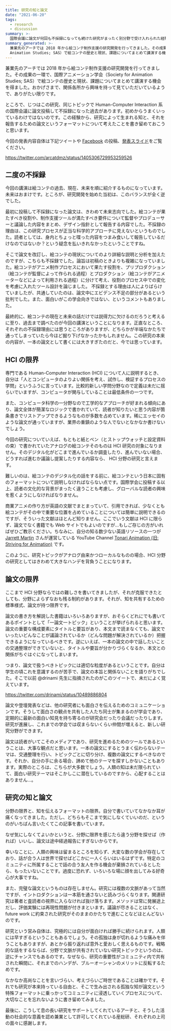 ```yaml
---
title: 研究の知と論文
date: "2021-06-20"
tags:
  - research
  - discussion
summary: >-
  国際会議に論文が何回も不採録になっても続けた研究がまったく別分野で受け入れられた経験をもとに、研究分野の限界、論文というフォーマットの限界、そして研究が本来持っている自由について徒然書きました。
summary_generated: >-
  兼業先のアーチでは 2018 年から絵コンテ制作支援の研究開発を行ってきました。その成果の一環で、国際アニメーション学会（Society for
  Animation Studies; SAS）で絵コンテの歴史と現状、課題についてまとめて講演する機会を得ました。おかげさまで、...
---
```


兼業先のアーチでは 2018 年から絵コンテ制作支援の研究開発を行ってきました。その成果の一環で、国際アニメーション学会（Society for Animation Studies; SAS）で絵コンテの歴史と現状、課題についてまとめて講演する機会を得ました。おかげさまで、関係各所から興味を持って見ていただいているようで、ありがたい限りです。

ところで、じつはこの研究、同じトピックで Human-Computer Interaction 系の国際会議に論文投稿して不採録になった過去があります。初めからうまくいっているわけではないのです。この経験から、研究によって生まれる知と、それを報告するための論文というフォーマットについて考えたことを書き留めておこうと思います。

今回の発表内容自体は下記ツイートや [Facebook](https://www.facebook.com/jun.kato/posts/10165102119360391) の投稿、[発表スライド](https://research.archinc.jp/static/files/sas2021-kato-storyboarding-in-anime.pdf)をご覧ください。

https://twitter.com/arcatdmz/status/1405306729953259526

## 二度の不採録

今回の講演は絵コンテの過去、現在、未来を順に紹介するものになっています。未来はおまけです。ところが、研究開発を始めた当初は、このバランスが全く逆でした。

最初に投稿して不採録になった論文は、きわめて未来志向でした。絵コンテが果たすべき役割や、制作支援ツールが満たすべき要件について監督やプロデューサーと議論した内容をまとめ、デザイン指針として報告する内容でした。不採録の理由は、この研究プロセスが正当な科学的アプローチに見えないというものでした。読者としては、身内とちょっと喋った内容をつまみ食いして報告しているだけなのではないか？という疑念を払いきれなかったということですね。

そこで論文を改訂し、絵コンテの現状についてのより詳細な説明と分析を加えたのですが、こちらも不採録でした。論旨は初稿のときよりも複雑になっていました。絵コンテがアニメ制作プロセスにおいて果たす役割を、プリプロダクション（絵コンテが監督によって作られる過程）とプロダクション（絵コンテがアニメーターなどによって利用される過程）に分けて考え、役割のプロセス中での変化を考慮に入れたツール設計を論じました。
不採録とする理由は人によりばらけていましたが、共通していたのは、論文中にエビデンス不足の部分があるという批判でした。また、面白いがこの学会向きではない、というコメントもありました。

最終的に、絵コンテの現在と未来の話だけでは説得力に欠けるのだろうと考えるに至り、過去まで調べたのが今回の講演ということになります。正直なところ、それぞれの不採録理由には思うところがありますが、どちらかが半端なかたちで通ってしまっていたら今ほど掘り下げなかったかもしれません。この研究の本来の内容が、一本の論文として書くには大きすぎたのだと、今では思っています。

## HCI の限界

専門である Human-Computer Interaction (HCI) について人に説明するとき、自分は「人とコンピュータのよりよい関係を考え、試作し、検証するプロセスの学問」というふうに言っています。比較的新しい学問分野なので定義は未だに揺らいでいますが、コンピュータが関与していることは最低条件の一つです。

また、コンピュータ科学の一分野なので工学的なアプローチが好まれる傾向にあり、論文全体が簡潔なロジックで書かれていて、読者が知りたいと思う内容が箇条書きでリストアップできるようなものが多数を占めています。稀にエッセイのような論文が通っていますが、業界の重鎮のような人でないとなかなか書けないでしょう。

今回の研究についていえば、もともと紙とペン（とストップウォッチと設定資料の束）で書かれていたアナログの絵コンテそのものは HCI 研究の対象になりません。そのデジタル化がどこまで進んでいるか調査したり、進んでいない場合、どうすれば進むか議論し提案したりする内容なら、 HCI 分野の研究と言えます。

難しいのは、絵コンテのデジタル化の話をする前に、絵コンテという日本に固有のフォーマットについて説明しなければならない点です。国際学会に投稿する以上、読者の文化的な背景がまったく違うことも考慮し、グローバルな読者の興味を惹くようにしなければなりません。

商業アニメの作り方が英語の文献でまとまっていて、引用できれば、少なくとも絵コンテがその中で重要な位置を占めていることについては簡単に説明できるのですが、そういった文献はほとんど知りません。ここでいう文献は HCI に限らず、論文でなく書籍でも Web サイトでもよいのですが…もしご存じの方がいればぜひご教示ください。ちなみに、自分の知る数少ない英語リソースの一つが [Jarrett Martin](https://twitter.com/JarrettHMartin) さんが運営している YouTube Channel [Tonari Animation (旧: Striving for Animation)](https://www.youtube.com/channel/UCGBS0meEbzjIwFssjPzDtBQ) です。

このように、研究トピックがアナログ由来かつローカルなものの場合、HCI 分野の研究としてはきわめて大きなハンデを背負うことになります。

## 論文の限界

ここまで HCI 分野ならではの難しさを書いてきましたが、それが克服できたとしても、分野によらずなおも残る制約があります。それが、知を共有するための標準様式、論文が持つ限界です。

論文の書き方を解説した書籍はいろいろありますが、おそらくどれにでも書いてあるポイントとして「一論文一トピック」ということが挙げられると思います。論文の重要な構成要素にタイトルと要旨があり、本文まで読まなくても、論文でいったいどんなことが議論されているか（どんな問題が解決されているか）把握できるようになっているべきです。逆にいえば、一本の論文の中で話したいことの交通整理ができていないと、タイトルや要旨が分かりづらくなるか、本文との関係がちぐはぐになってしまいます。

つまり、論文で扱うべきトピックには適切な粒度があるということです。自分は学生の頃これを意識するのが苦手で、論文の本旨と関係ないことを語りがちでした。そこで以前 @drinami 先生に指摘されたのがこのツイートで、未だによく覚えています。

https://twitter.com/drinami/status/10489886804

論文や登壇発表などは、他の研究者にも面白さを伝えるためのコミュニケーションです。そうして面白さの観点を共有した人たち同士が集まるのが学会であり、定期的に最新の面白い知見を持ち寄るのが研究会だったり会議だったりします。研究が進展し、これまでの学会では収まらないくらい仲間が増えると、新しい研究分野ができます。

論文は読者がいてこそのメディアであり、研究を進めるためのツールであるということは、大事な観点だと思います。一本の論文にするとうまく伝わらないテーマは、交通整理を行い、トピックごとに切り分け、複数の論文にするべきなのです。それか、自分の手に余る場合、諦めて他のテーマを探すしかないこともあります。実際のところは、こちらが大多数でしょう。人類の知は未だ限られていて、面白い研究テーマはそこかしこに潜在しているのですから、心配することはありません…。

## 研究の知と論文

分野の限界と、知を伝えるフォーマットの限界。自分で書いていてなかなか耳が痛くなってきました。ただし、どちらもそこまで気にしなくていいのだ、というのがいちばん言いたくてこの記事を書いています。

なぜ気にしなくてよいかというと、分野に限界を感じたら違う分野を探せば（作れば）いいし、論文は途中経過報告にすぎないからです。

幸いなことに、人類の興味は留まるところを知らず、大変な数の学会が存在しており、話が合う人は世界で探せばどこかに一人くらいはいるはずです。特定のコミュニティに所属することで話の合う友人を作る機会が棄損されているとしたら、もったいないことです。過度に恐れず、いろいろな場に顔を出してみる好奇心が大事ですね。

また、完璧な論文というものは存在しません。研究には複数の文脈があって当然ですが、イントロダクションは一本筋を通さないと読みづらくなります。関連研究は著者と査読者の視界に入らなければ抜け落ちます。メソッドは常に発展途上だし、評価実験には再現性問題が付きまといます。議論が尽きることはなく、 future work に約束された研究がそのままのかたちで進むことなどほとんどないのです。

研究という営み自体は、究極的には自分が面白ければ勝手に続けられます。人類には早すぎるということもあるでしょう。その孤独は身が切れるような痛みを伴うこともありますが、あとから振り返れば意外と愛おしく思えるものです。戦略的な話をするならば、分野で文脈が共有されていない研究トピックというのは、逆にチャンスでもあるのです。なぜなら、研究の重要性がコミュニティ内で共有された瞬間に、それまでのハンデが、ブルーオーシャンのメリットに反転するためです。

なかなか高尚なことを言いづらい、考えづらいご時世であることは確かです。それでも研究が本来持っている自由と、そこで生み出される孤独な知が論文という特殊フォーマットに乗っかってコミュニティに浸透していくプロセスについて、大切なことを忘れないように書き留めてみました。

最後に、こうして息の長い研究をサポートしてくれているアーチと、そうした活動の社会的な意義を認め兼業として許可してくれている産総研、それぞれの上司の面々に感謝します。
